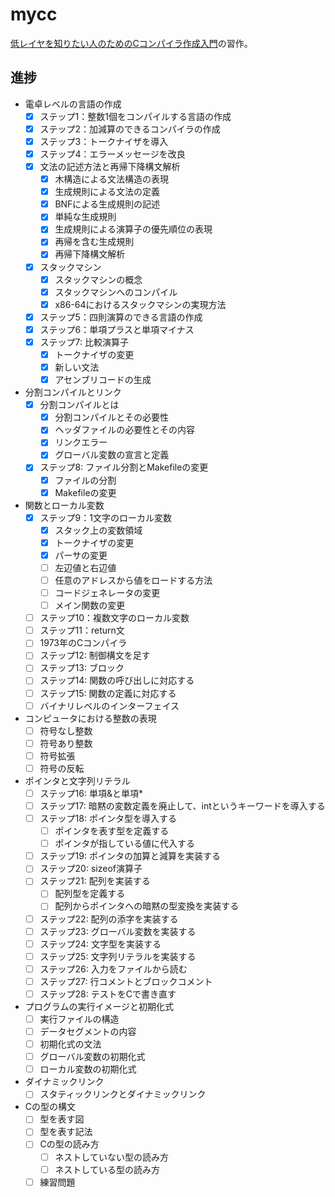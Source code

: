 # mycc

[低レイヤを知りたい人のためのCコンパイラ作成入門](https://www.sigbus.info/compilerbook)の習作。

## 進捗
- 電卓レベルの言語の作成
  - [x] ステップ1：整数1個をコンパイルする言語の作成
  - [x] ステップ2：加減算のできるコンパイラの作成
  - [x] ステップ3：トークナイザを導入
  - [x] ステップ4：エラーメッセージを改良
  - [x] 文法の記述方法と再帰下降構文解析
    - [x] 木構造による文法構造の表現
    - [x] 生成規則による文法の定義
    - [x] BNFによる生成規則の記述
    - [x] 単純な生成規則
    - [x] 生成規則による演算子の優先順位の表現
    - [x] 再帰を含む生成規則
    - [x] 再帰下降構文解析
  - [x] スタックマシン
    - [x] スタックマシンの概念
    - [x] スタックマシンへのコンパイル
    - [x] x86-64におけるスタックマシンの実現方法
  - [x] ステップ5：四則演算のできる言語の作成
  - [x] ステップ6：単項プラスと単項マイナス
  - [x] ステップ7: 比較演算子
    - [x] トークナイザの変更
    - [x] 新しい文法
    - [x] アセンブリコードの生成
- 分割コンパイルとリンク
  - [x] 分割コンパイルとは
    - [x] 分割コンパイルとその必要性
    - [x] ヘッダファイルの必要性とその内容
    - [x] リンクエラー
    - [x] グローバル変数の宣言と定義
  - [x] ステップ8: ファイル分割とMakefileの変更
    - [x] ファイルの分割
    - [x] Makefileの変更

- 関数とローカル変数
   - [x] ステップ9：1文字のローカル変数
     - [x] スタック上の変数領域
     - [x] トークナイザの変更
     - [x] パーサの変更
     - [ ] 左辺値と右辺値
     - [ ] 任意のアドレスから値をロードする方法
     - [ ] コードジェネレータの変更
     - [ ] メイン関数の変更
   - [ ] ステップ10：複数文字のローカル変数
   - [ ] ステップ11：return文
   - [ ] 1973年のCコンパイラ
   - [ ] ステップ12: 制御構文を足す
   - [ ] ステップ13: ブロック
   - [ ] ステップ14: 関数の呼び出しに対応する
   - [ ] ステップ15: 関数の定義に対応する
   - [ ] バイナリレベルのインターフェイス
- コンピュータにおける整数の表現
   - [ ] 符号なし整数
   - [ ] 符号あり整数
   - [ ] 符号拡張
   - [ ] 符号の反転
- ポインタと文字列リテラル
   - [ ] ステップ16: 単項&と単項*
   - [ ] ステップ17: 暗黙の変数定義を廃止して、intというキーワードを導入する
   - [ ] ステップ18: ポインタ型を導入する
     - [ ] ポインタを表す型を定義する
     - [ ] ポインタが指している値に代入する
   - [ ] ステップ19: ポインタの加算と減算を実装する
   - [ ] ステップ20: sizeof演算子
   - [ ] ステップ21: 配列を実装する
     - [ ] 配列型を定義する
     - [ ] 配列からポインタへの暗黙の型変換を実装する
   - [ ] ステップ22: 配列の添字を実装する
   - [ ] ステップ23: グローバル変数を実装する
   - [ ] ステップ24: 文字型を実装する
   - [ ] ステップ25: 文字列リテラルを実装する
   - [ ] ステップ26: 入力をファイルから読む
   - [ ] ステップ27: 行コメントとブロックコメント
   - [ ] ステップ28: テストをCで書き直す
- プログラムの実行イメージと初期化式
   - [ ] 実行ファイルの構造
   - [ ] データセグメントの内容
   - [ ] 初期化式の文法
   - [ ] グローバル変数の初期化式
   - [ ] ローカル変数の初期化式
- ダイナミックリンク
   - [ ] スタティックリンクとダイナミックリンク
- Cの型の構文
   - [ ] 型を表す図
   - [ ] 型を表す記法
   - [ ] Cの型の読み方
     - [ ] ネストしていない型の読み方
     - [ ] ネストしている型の読み方
   - [ ] 練習問題
